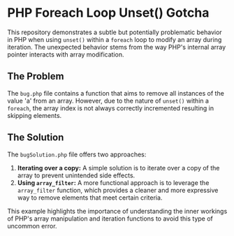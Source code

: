 # PHP Foreach Loop Unset() Gotcha

This repository demonstrates a subtle but potentially problematic behavior in PHP when using `unset()` within a `foreach` loop to modify an array during iteration.  The unexpected behavior stems from the way PHP's internal array pointer interacts with array modification.

## The Problem

The `bug.php` file contains a function that aims to remove all instances of the value 'a' from an array. However, due to the nature of `unset()` within a `foreach`, the array index is not always correctly incremented resulting in skipping elements.

## The Solution

The `bugSolution.php` file offers two approaches:

1. **Iterating over a copy:** A simple solution is to iterate over a copy of the array to prevent unintended side effects.
2. **Using `array_filter`:** A more functional approach is to leverage the `array_filter` function, which provides a cleaner and more expressive way to remove elements that meet certain criteria.

This example highlights the importance of understanding the inner workings of PHP's array manipulation and iteration functions to avoid this type of uncommon error.